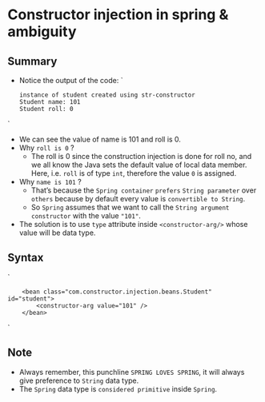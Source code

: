 # Constructor injection in spring & ambiguity

## Summary
- Notice the output of the code: 
`

      instance of student created using str-constructor
      Student name: 101
      Student roll: 0
`
- We can see the value of name is 101 and roll is 0.
- Why `roll is 0` ?
  - The roll is 0 since the construction injection is done for roll no, and we all know the Java sets the default value of local data member. Here, i.e. `roll` is of type `int`, therefore the value `0` is assigned.
- Why `name is 101` ?
    - That’s because the `Spring container` `prefers` `String parameter` over `others` because by  default every value is `convertible to String`. 
    - So `Spring` assumes that we want to call the `String argument constructor` with the value `"101"`.
- The solution is to use `type` attribute inside `<constructor-arg/>` whose value will be data type.
## Syntax
`

        <bean class="com.constructor.injection.beans.Student" id="student">
            <constructor-arg value="101" />
        </bean>

`

## Note
- Always remember, this punchline `SPRING LOVES SPRING`, it will always give preference to `String` data type.
- The `Spring` data type is `considered primitive` inside `Spring`.